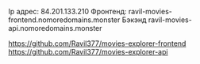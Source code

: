Ip адрес: 84.201.133.210
Фронтенд: ravil-movies-frontend.nomoredomains.monster
Бэкэнд ravil-movies-api.nomoredomains.monster

https://github.com/Ravil377/movies-explorer-frontend
https://github.com/Ravil377/movies-explorer-api